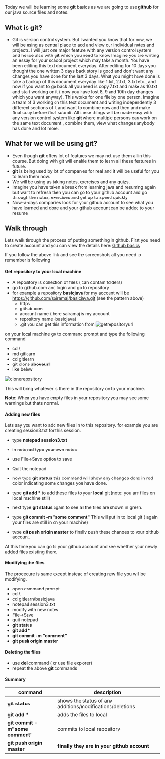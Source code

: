 Today we will be learning some __git__ basics as we are going to use __github__ for our java source files and notes.

## What is git?
* Git is version control system. But I wanted you know that for now, we will be using as central place to add and view our individual notes and projects. I will just one major feature with any version control system and hence also with __git__ which you need to know
Imagine  you are writing an essay for your school project which may take a month. You have been editing this text document everyday. After editing for 10 days you thought the one written 3 days back story is good and don't want any changes you have done for the last 3 days. What you might have done is take a backup of this document everyday like 1.txt, 2.txt, 3.txt etc., and now if you want to go back all you need is copy 7.txt and make as 10.txt and start working on it ( now  you have lost 8, 9 and 10th day changes which you want anyway). This works for one file by one person. Imagine a team of 3 working on this text document and writing independently 3 different sections of it and want to combine now and then and make final copy before final submit. All these things will be made easy with any version control system like __git__ where multiple persons can work on the same text document , combine them, view what changes anybody has done and lot more.

## What for we will be using __git__?
* Even though __git__ offers lot of features we may not use them all in this course. But doing with git will enable them to learn all these features in future.
* __git__ is being used by lot of companies for real and it will be useful for you to learn them now.
* We will be using as taking notes, exercises and any quizs.
* Imagine you have taken a break from learning java and resuming again but want to refresh then you can go to your github account and go through the notes, exercises and get up to speed quickly
* Now-a-days companies look for your github account to see what  you have learned and done and your github account can be added to your resume.

## Walk through
Lets walk through the process of putting something in github.
First you need to create account and you can view the details here: [Github basics](https://github.com/sairamaj/programmingclass/blob/master/sessions/githubinfo.MD)

If you follow the above link and see the screenshots all you need to remember is following

#### Get repository to your local machine
* A repository is collection of files ( can contain folders) 
* go to github.com and login and go to repository
* for example a repository __basicjava__ for my account will be
    https://github.com/sairamaj/basicjava.git
    (see the pattern above)
    * https
    * github.com
    * account name ( here sairamaj is my account)
    * repository name (basicjava)
    * .git
    you can get this information from ![getrepositoryurl](https://github.com/sairamaj/programmingclass/blob/master/images/github/getrepositoryurl.png)

on your local machine go to command prompt and type the following command 
* cd \
* md gitlearn
* cd gitlearn
* git clone __aboveurl__
* like below

![clonerepository](https://github.com/sairamaj/programmingclass/blob/master/images/github/clonerepository.png)

This will bring whatever is there in the repository on to your machine.

__Note__: When you have empty files in your repository you may see some warnings but thats normal.

#### Adding new files
Lets say you want to add new files in to this repository. for example you are creating session3.txt for this session.

* type __notepad session3.txt__
* in notepad type your own notes
* use File->Save option to save 
* Quit the notepad

* now type __git status__ this command will show any changes done in red color indicating some changes  you have done.

* type  __git add &ast;__ to add these files to your __local__ git (note: you are files on local machine still)
* next type __git status__ again to see all the files are shown in green.
* type __git commit -m "some comment"__ This will put in to local git ( again your files are still in on  your machine)
* type __git push origin master__ to finally push these changes to  your github account.

At this time you can go to your github account and see whether your newly added files existing there.

#### Modifying the files
The procedure is same except instead of creating new file you will be modifying.
* open command prompt
* cd \
* cd gitlearn\basicjava
* notepad session3.txt
* modify with new notes
* File->Save
* quit notepad
* __git status__
* __git add &ast;__
* __git commit -m "comment"__
* __git push origin master__

#### Deleting the files
* use __del__ command ( or use file explorer)
* repeat the above __git__ commands

#### Summary

   |    command                         |  description
   | ------------------                 | -----------------    
   |     __git status__                 |     shows the status of any additions/modifications/deletions
   |     __git add &ast;__              |     adds the files to local
   |     __git commit -m"some comment'__|     commits to local repository
   |     __git push origin master__     |     **finally they are in your github account**








